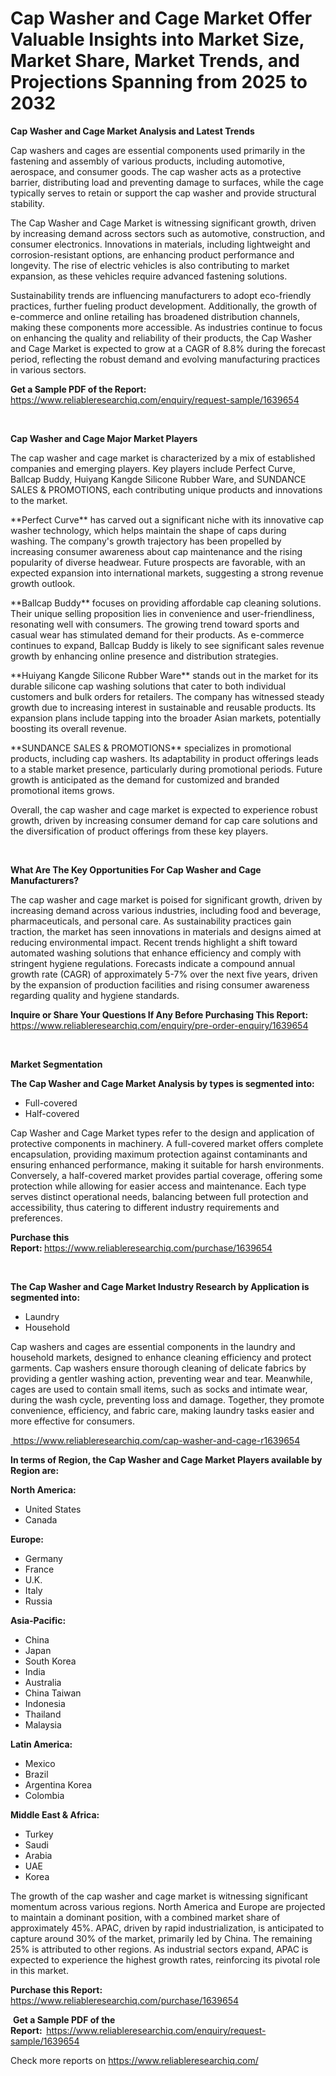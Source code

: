<p><h1>Cap Washer and Cage Market Offer Valuable Insights into Market Size, Market Share, Market Trends, and Projections Spanning from 2025 to 2032</h1></p><p><strong>Cap Washer and Cage Market Analysis and Latest Trends</strong></p>
<p><p>Cap washers and cages are essential components used primarily in the fastening and assembly of various products, including automotive, aerospace, and consumer goods. The cap washer acts as a protective barrier, distributing load and preventing damage to surfaces, while the cage typically serves to retain or support the cap washer and provide structural stability.</p><p>The Cap Washer and Cage Market is witnessing significant growth, driven by increasing demand across sectors such as automotive, construction, and consumer electronics. Innovations in materials, including lightweight and corrosion-resistant options, are enhancing product performance and longevity. The rise of electric vehicles is also contributing to market expansion, as these vehicles require advanced fastening solutions.</p><p>Sustainability trends are influencing manufacturers to adopt eco-friendly practices, further fueling product development. Additionally, the growth of e-commerce and online retailing has broadened distribution channels, making these components more accessible. As industries continue to focus on enhancing the quality and reliability of their products, the Cap Washer and Cage Market is expected to grow at a CAGR of 8.8% during the forecast period, reflecting the robust demand and evolving manufacturing practices in various sectors.</p></p>
<p><strong>Get a Sample PDF of the Report:&nbsp;</strong> <a href="https://www.reliableresearchiq.com/enquiry/request-sample/1639654?utm_campaign=2293&utm_medium=2&utm_source=Github&utm_content=ia&utm_term=05042025&utm_id=cap-washer-and-cage">https://www.reliableresearchiq.com/enquiry/request-sample/1639654</a></p>
<p>&nbsp;</p>
<p><strong>Cap Washer and Cage Major Market Players</strong></p>
<p><p>The cap washer and cage market is characterized by a mix of established companies and emerging players. Key players include Perfect Curve, Ballcap Buddy, Huiyang Kangde Silicone Rubber Ware, and SUNDANCE SALES & PROMOTIONS, each contributing unique products and innovations to the market.</p><p>**Perfect Curve** has carved out a significant niche with its innovative cap washer technology, which helps maintain the shape of caps during washing. The company's growth trajectory has been propelled by increasing consumer awareness about cap maintenance and the rising popularity of diverse headwear. Future prospects are favorable, with an expected expansion into international markets, suggesting a strong revenue growth outlook.</p><p>**Ballcap Buddy** focuses on providing affordable cap cleaning solutions. Their unique selling proposition lies in convenience and user-friendliness, resonating well with consumers. The growing trend toward sports and casual wear has stimulated demand for their products. As e-commerce continues to expand, Ballcap Buddy is likely to see significant sales revenue growth by enhancing online presence and distribution strategies.</p><p>**Huiyang Kangde Silicone Rubber Ware** stands out in the market for its durable silicone cap washing solutions that cater to both individual customers and bulk orders for retailers. The company has witnessed steady growth due to increasing interest in sustainable and reusable products. Its expansion plans include tapping into the broader Asian markets, potentially boosting its overall revenue.</p><p>**SUNDANCE SALES & PROMOTIONS** specializes in promotional products, including cap washers. Its adaptability in product offerings leads to a stable market presence, particularly during promotional periods. Future growth is anticipated as the demand for customized and branded promotional items grows.</p><p>Overall, the cap washer and cage market is expected to experience robust growth, driven by increasing consumer demand for cap care solutions and the diversification of product offerings from these key players.</p></p>
<p>&nbsp;</p>
<p><strong>What Are The Key Opportunities For Cap Washer and Cage Manufacturers?</strong></p>
<p><p>The cap washer and cage market is poised for significant growth, driven by increasing demand across various industries, including food and beverage, pharmaceuticals, and personal care. As sustainability practices gain traction, the market has seen innovations in materials and designs aimed at reducing environmental impact. Recent trends highlight a shift toward automated washing solutions that enhance efficiency and comply with stringent hygiene regulations. Forecasts indicate a compound annual growth rate (CAGR) of approximately 5-7% over the next five years, driven by the expansion of production facilities and rising consumer awareness regarding quality and hygiene standards.</p></p>
<p><strong>Inquire or Share Your Questions If Any Before Purchasing This Report:</strong> <a href="https://www.reliableresearchiq.com/enquiry/pre-order-enquiry/1639654?utm_campaign=2293&utm_medium=2&utm_source=Github&utm_content=ia&utm_term=05042025&utm_id=cap-washer-and-cage">https://www.reliableresearchiq.com/enquiry/pre-order-enquiry/1639654</a></p>
<p>&nbsp;</p>
<p><strong>Market Segmentation</strong></p>
<p><strong>The Cap Washer and Cage Market Analysis by types is segmented into:</strong></p>
<p><ul><li>Full-covered</li><li>Half-covered</li></ul></p>
<p><p>Cap Washer and Cage Market types refer to the design and application of protective components in machinery. A full-covered market offers complete encapsulation, providing maximum protection against contaminants and ensuring enhanced performance, making it suitable for harsh environments. Conversely, a half-covered market provides partial coverage, offering some protection while allowing for easier access and maintenance. Each type serves distinct operational needs, balancing between full protection and accessibility, thus catering to different industry requirements and preferences.</p></p>
<p><strong>Purchase this Report:&nbsp;</strong><a href="https://www.reliableresearchiq.com/purchase/1639654?utm_campaign=2293&utm_medium=2&utm_source=Github&utm_content=ia&utm_term=05042025&utm_id=cap-washer-and-cage">https://www.reliableresearchiq.com/purchase/1639654</a></p>
<p>&nbsp;</p>
<p><strong>The Cap Washer and Cage Market Industry Research by Application is segmented into:</strong></p>
<p><ul><li>Laundry</li><li>Household</li></ul></p>
<p><p>Cap washers and cages are essential components in the laundry and household markets, designed to enhance cleaning efficiency and protect garments. Cap washers ensure thorough cleaning of delicate fabrics by providing a gentler washing action, preventing wear and tear. Meanwhile, cages are used to contain small items, such as socks and intimate wear, during the wash cycle, preventing loss and damage. Together, they promote convenience, efficiency, and fabric care, making laundry tasks easier and more effective for consumers.</p></p>
<p><a href="https://www.reliableresearchiq.com/cap-washer-and-cage-r1639654?utm_campaign=2293&utm_medium=2&utm_source=Github&utm_content=ia&utm_term=05042025&utm_id=cap-washer-and-cage">&nbsp;https://www.reliableresearchiq.com/cap-washer-and-cage-r1639654</a></p>
<p><strong>In terms of Region, the Cap Washer and Cage Market Players available by Region are:</strong></p>
<p>
    <p> <strong> North America: </strong>
        <ul>
            <li>United States</li>
            <li>Canada</li>
        </ul>
        </p> 
    <p> <strong> Europe: </strong>
        <ul>
            <li>Germany</li>
            <li>France</li>
            <li>U.K.</li>
            <li>Italy</li>
            <li>Russia</li>
        </ul>
        </p> 
    <p> <strong> Asia-Pacific: </strong>
        <ul>
            <li>China</li>
            <li>Japan</li>
            <li>South Korea</li>
            <li>India</li>
            <li>Australia</li>
            <li>China Taiwan</li>
            <li>Indonesia</li>
            <li>Thailand</li>
            <li>Malaysia</li>
        </ul>
        </p> 
    <p> <strong> Latin America: </strong>
        <ul>
            <li>Mexico</li>
            <li>Brazil</li>
            <li>Argentina Korea</li>
            <li>Colombia</li>
        </ul>
        </p> 
    <p> <strong> Middle East & Africa: </strong>
        <ul>
            <li>Turkey</li>
            <li>Saudi</li>
            <li>Arabia</li>
            <li>UAE</li>
            <li>Korea</li>
        </ul>
    </p>
    </p>
<p><p>The growth of the cap washer and cage market is witnessing significant momentum across various regions. North America and Europe are projected to maintain a dominant position, with a combined market share of approximately 45%. APAC, driven by rapid industrialization, is anticipated to capture around 30% of the market, primarily led by China. The remaining 25% is attributed to other regions. As industrial sectors expand, APAC is expected to experience the highest growth rates, reinforcing its pivotal role in this market.</p></p>
<p><strong>Purchase this Report: </strong><a href="https://www.reliableresearchiq.com/purchase/1639654?utm_campaign=2293&utm_medium=2&utm_source=Github&utm_content=ia&utm_term=05042025&utm_id=cap-washer-and-cage">https://www.reliableresearchiq.com/purchase/1639654</a></p>
<p>&nbsp;<strong>Get a Sample PDF of the Report:&nbsp;&nbsp;</strong><a href="https://www.reliableresearchiq.com/enquiry/request-sample/1639654?utm_campaign=2293&utm_medium=2&utm_source=Github&utm_content=ia&utm_term=05042025&utm_id=cap-washer-and-cage">https://www.reliableresearchiq.com/enquiry/request-sample/1639654</a></p>
<p><strong></strong></p>
<p>Check more reports on <a href="https://www.reliableresearchiq.com/?utm_campaign=2293&utm_medium=2&utm_source=Github&utm_content=ia&utm_term=05042025&utm_id=cap-washer-and-cage">https://www.reliableresearchiq.com/</a></p>